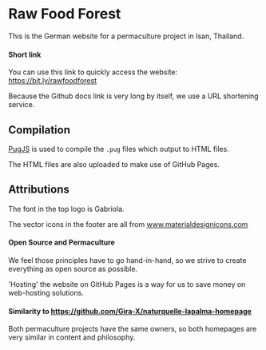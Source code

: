 # Raw Food Forest

This is the German website for a permaculture project in Isan, Thailand.

#### Short link

You can use this link to quickly access the website: https://bit.ly/rawfoodforest

Because the Github docs link is very long by itself, we use a URL shortening service.

## Compilation

[PugJS](https://pugjs.org) is used to compile the `.pug` files which output to HTML files.

The HTML files are also uploaded to make use of GitHub Pages.

## Attributions

The font in the top logo is Gabriola.

The vector icons in the footer are all from www.materialdesignicons.com

#### Open Source and Permaculture

We feel those principles have to go hand-in-hand, so we strive to create everything as
open source as possible.

'Hosting' the website on GitHub Pages is a way for us to save money on web-hosting solutions.

#### Similarity to https://github.com/Gira-X/naturquelle-lapalma-homepage

Both permaculture projects have the same owners, so both homepages are very similar in content and philosophy.
